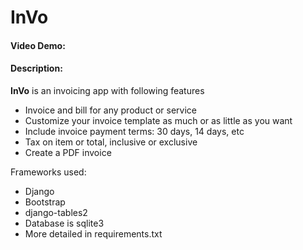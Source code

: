 # InVo
#### Video Demo:  <URL HERE>
#### Description:



**InVo** is an invoicing app with following features
- Invoice and bill for any product or service
- Customize your invoice template as much or as little as you want
- Include invoice payment terms: 30 days, 14 days, etc
- Tax on item or total, inclusive or exclusive
- Create a PDF invoice 


Frameworks used:
- Django
- Bootstrap
- django-tables2
- Database is sqlite3
- More detailed in requirements.txt






